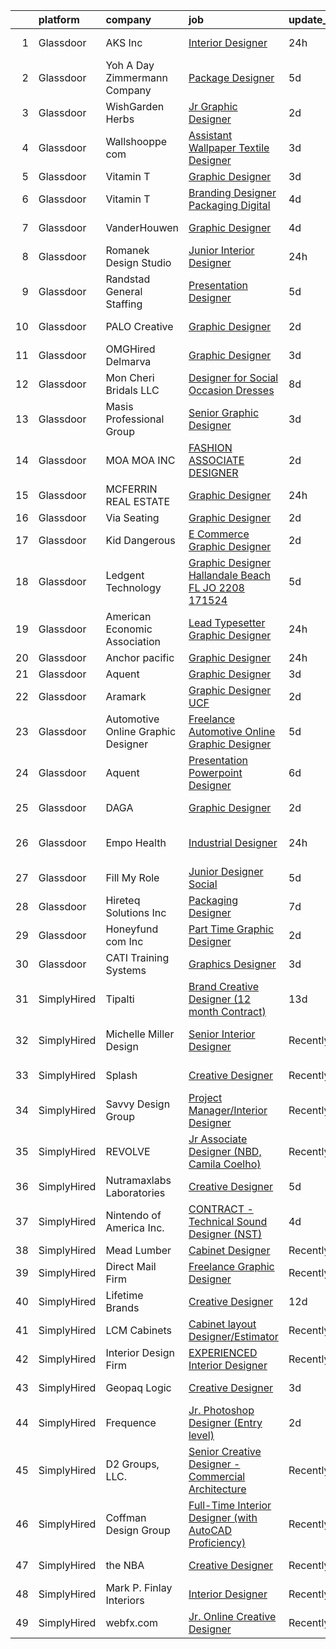

|    | platform    | company                            | job                                                                                                                                                                                                                                                                                                                                                                                                                                                                                                                                                                                                                                                                                                                                                                                                                                                                                                                                                                                                                                                                        | update_time   | location                |
|---:|:------------|:-----------------------------------|:---------------------------------------------------------------------------------------------------------------------------------------------------------------------------------------------------------------------------------------------------------------------------------------------------------------------------------------------------------------------------------------------------------------------------------------------------------------------------------------------------------------------------------------------------------------------------------------------------------------------------------------------------------------------------------------------------------------------------------------------------------------------------------------------------------------------------------------------------------------------------------------------------------------------------------------------------------------------------------------------------------------------------------------------------------------------------|:--------------|:------------------------|
|  1 | Glassdoor   | AKS  Inc                           | [Interior Designer](https://www.glassdoor.com/partner/jobListing.htm?pos=118&ao=1110586&s=58&guid=00000182a04833b795fb504e769860bf&src=GD_JOB_AD&t=SR&vt=w&ea=1&cs=1_2cd25fda&cb=1660546463003&jobListingId=1008070299988&cpc=217C45A42544DB93&jrtk=3-0-1gag4gcurhaor801-1gag4gcvcjcan800-2239fe35f542315e--6NYlbfkN0Att9APlqtuCPYHujurkqscI95ZHfdvmmfWxC4tyWLf-tu14o22I8w84DM2Pisc201l0Vn9yjm4VDbPalbjgLAY0GJK301_5YzVlxsvhabvmtggLs4cQxdDAVnqY8Yka2wTxIkMoVMDXY4SdZRB90LuwVU2Dh28sww6hpRiUl9TgJfPHUwzumcEEUh5MYgjPT6w6vCj7twhqKb-mmpDJF6c4lz6PGvsmbKyyOY_DLwPF0FcOCIO5-qU22KZxzp7fYOmz6Gb6BJs8kVqRffAcLvS_zma0Xg3HC-2RBAhDy-bgvxyp4Se7-1KAN0z59u2Ka5MIWMZZBPEJpzVNAc4w-x9JDVMiZOuD0IUDGB7R7QXorb2_quq6ocTX70ght5Aa2XgEZjbqJnPuUinklf_dnAWlzLYm6HT7a5Izsh8soDqUhRuTOcT2s0K7-gXORrjqCXiTBca4a8Xe-uesHxEuXv83uDXMFreZQs1_GWuz9tjq7AmU3OhJQkyQZabNgzviNk0DVLwNknjfC6l2Simpt6F)                                                                                                                                                                                               | 24h           | Alpharetta, GA          |
|  2 | Glassdoor   | Yoh  A Day   Zimmermann Company    | [Package Designer](https://www.glassdoor.com/partner/jobListing.htm?pos=116&ao=1110586&s=58&guid=00000182a04833b795fb504e769860bf&src=GD_JOB_AD&t=SR&vt=w&ea=1&cs=1_1ce188d3&cb=1660546463002&jobListingId=1008063507161&cpc=48B9F4758953335C&jrtk=3-0-1gag4gcurhaor801-1gag4gcvcjcan800-dc7e1a1397b199e1--6NYlbfkN0Ae6Qmv8rNb3d5rEsMPL_plhvilYeiJERi7JqghURwQ9bq2mHgMGRGP2iYP1nqVQ_CAH4CA0v5ImKACkfOVwmRt4ZP_yKkrYQvG-WgEjznhn_VDpWqLt9aNw_v_TZNj6iwxRLgp22h8quajIuiYsucJZtbTgOZFKvuC8jT-JHljWHHK7U0zAEt_jn7lYEvqBix7F_6jxi02Xi4w1TLr8q6OovLrmJGPKAZiDHeOz-TMKy_T2TObrjIrlsxOIDMq4uGlqQtVP38a2_2cjxUeTOZSrcPISYDhzOXG-V2KzM0v-PICyj1g8lWvxl2uYS-tXcEjiOXkMpP94qRIJXdzOYZrdMJaHidSLZiHHh8fk2lKvteFBCVOcM8Q1LgpkTQ-rdFKHJNSnpmclMXdc_FiMcgYzPhBpdHoT6J_jy5Xqywj-v3kTefkhvDywW2-tPsHs0HzpoQnigmULre5CIkAxXCFE1pk2n3bIfVsyCbHFamdxQ%3D%3D)                                                                                                                                                                                                                                    | 5d            | Burbank, CA             |
|  3 | Glassdoor   | WishGarden Herbs                   | [Jr  Graphic Designer](https://www.glassdoor.com/partner/jobListing.htm?pos=113&ao=1110586&s=58&guid=00000182a04833b795fb504e769860bf&src=GD_JOB_AD&t=SR&vt=w&ea=1&cs=1_e2f698ae&cb=1660546463002&jobListingId=1008069007758&cpc=149B3D5996025BBA&jrtk=3-0-1gag4gcurhaor801-1gag4gcvcjcan800-f43f0b585ec174b3--6NYlbfkN0A4hgeKHdLyHgzaskNEvl2xXMVaueUT71iJOYpLYISQUNEgeXQU2XwMoeLG04719W67MhWJ59mSXPYG6VYr23t0IGV4fJ_RAnFavS3Egr3LueTzzuszQQgmzwInCk4v2XHMKdPcEK-J62x3gAM5S_-pBVnpgK7J3MsKXcw3LdPHe8Yf_4_c9hxCo_sXOSHwn918PHiyzMqCfRRt9Nhtbb7pEi2hhGC0rs_Ws9K_kxUuCNYCYjEO0HKtUjI_CfwqHYQ8fo4kmzUC_AkVfr2965JJF8MeMd9_bdYbSOT86UX1jasFC5jzjfgnxcqQavacXaoZqz5akzXOy0WoTO5yJm05x2ZS1tkTRb76tVvnYM0z8kGxyaiqzBmYSew3WieJJQ0QMdfXPA8fZj1peMhhOC92TXHiUd49gVlZRz4dDyFT30ddVyHZOTqTtVLIIY_sP4HFt2DZSWeCOGAroow2wjP19H1qZl8eOnesZJWBnSjmG-zfxF7_DxOsr0DEamY9EzA%3D)                                                                                                                                                                                                              | 2d            | Louisville, CO          |
|  4 | Glassdoor   | Wallshooppe com                    | [Assistant Wallpaper Textile Designer](https://www.glassdoor.com/partner/jobListing.htm?pos=106&ao=1110586&s=58&guid=00000182a04833b795fb504e769860bf&src=GD_JOB_AD&t=SR&vt=w&ea=1&cs=1_f2e64f30&cb=1660546463001&jobListingId=1008067010991&cpc=AECEB822CA110EBC&jrtk=3-0-1gag4gcurhaor801-1gag4gcvcjcan800-fbf8e3a04dec8374--6NYlbfkN0CKNvdBtBh9SnuMcnkEvhJOJZTsmZHyY3ybnWicrfIHv97nR43vVhO-i8ot4X9sG2294QwZ7V6IZxVNJiPY8iitf1MqyLPOpVCXQHx4nFO-VTFSzISbuaeT5xWRb2C8DYvhzIktWIxp1_qRBokMSx8DU4ebBjW3FnugYUZ7oi0fgBEpb48vSKgRMydeTl8slz8w93rc6SzmOqSot1-4CcZgJwIfon6DIowOK-Lov5K2DRc9XNaN3bRnxv2EcjCrCGDRjAuD7pamFM8NeCq02UQ7AJmb10FaL9zddW9DfxXhDqFnGfr7Hne3xc0kC5UdTISI7qFjBviUNpdzyrbf3Rb4xyouPWYzQpGduaSwW9I5LRG6hk9Y2In3At9MK5hS3MTlwRQPnpy5adjW8GafwFIB52gZCrt68OHCTdh8VeIaBW2wA3TyuD17W8tUevcnhPwRIh0-pL0f2up3NKlNMc4lYD_-s6aJEhZxrlaNcl7_2CeOMZUqWdmTZiSO1ZOIa7ifW2Gq5mi4vg%3D%3D)                                                                                                                                                                                | 3d            | Los Angeles, CA         |
|  5 | Glassdoor   | Vitamin T                          | [Graphic Designer](https://www.glassdoor.com/partner/jobListing.htm?pos=123&ao=1110586&s=58&guid=00000182a04833b795fb504e769860bf&src=GD_JOB_AD&t=SR&vt=w&cs=1_88487359&cb=1660546463003&jobListingId=1008067438895&cpc=654405A9B1E0A9F5&jrtk=3-0-1gag4gcurhaor801-1gag4gcvcjcan800-aa8d4b2969764c0a--6NYlbfkN0DMrcEu7yrtATojKJA7cEzGQ3FdRGWLh0CZQInL4ECGI6k5tN82kdM0OKoro5eXmjqX99AmRX3Yw8ylM-wLnEvZqG-uz_R90RAnifz3vfQyi2zn8L0YdWanDjOweLKNtRuRAJV6LSBD2l1AgUfzcx6YopJLBYgVGW_Eo8j9UQBVvOKL19fFBQ0H8xhajIx_vvrhWvhJt04ShDbT5U2OUtF8zduoEx70kXkc0YdkiU46k3bBOmlxEI-e4BqD1EPhGogWZ8YU5OLP1KAs-Czg1OIF-bXs6p_UwDArCOocOx_0HWPhL8lMI1DNv5aHaafvjkbrpe-EagnqE6MEdq6eQ9tRPzH70aA3P0DexbiaFvkF-PvkvmPLZzXb134rWwoAArHUEmKphi8Trb0AuTTGe36upcI6yhRQZbSRXnFcA51-CN9Tb22ihQezlov-wjFnqnNUbNJApQArXb2222M7iy7fQVEfgS4_a5A%3D)                                                                                                                                                                                                                                                       | 3d            | Remote                  |
|  6 | Glassdoor   | Vitamin T                          | [Branding Designer   Packaging   Digital](https://www.glassdoor.com/partner/jobListing.htm?pos=119&ao=1110586&s=58&guid=00000182a04833b795fb504e769860bf&src=GD_JOB_AD&t=SR&vt=w&cs=1_079cc49e&cb=1660546463002&jobListingId=1008065121993&cpc=FA84DF7EA1EC2398&jrtk=3-0-1gag4gcurhaor801-1gag4gcvcjcan800-f17c3c8ca60c6912--6NYlbfkN0DMrcEu7yrtATojKJA7cEzGQ3FdRGWLh0CZQInL4ECGI6k5tN82kdM0cJmh4vC7GgjwAKZ5eQ6lxAED26OWo6a0PrcijeVaSnWdmq2XrRSkLWbu9_QFjgnWE3m6WpjxkWp79_WFL6tXRkriz5xw41_-LJkUN9hb9yNU_pnhfuoniC26VZsWy0b_osgcdAtYHew7KagLNjLW1bwGvt_q3RMFy8d5xr9faKY9KteHIyeF0mpjEj98MVdplrrhJyCl9m5ORDw9oFKDPELlsXzJhuGxIxms_mnF3mHZjjq3jHWLePnvIMwXhNrUNGim_O9Zq_n52Kx65uv2oA2ik0eGSldRspjy9hiocp46nhcr2T9fWOlKxcu77mA6zitEUZWgyQL-FttlDanxtM1SDKxlB99L38bzuNiMOajL2m8U53xeaoTtUxs42b5NHdSphxPkhIKjBuMyAW-vGXiuYSD6Fh3DlDxgH-5cNAmLBVT8ZunxbQ%3D%3D)                                                                                                                                                                                                                  | 4d            | New York, NY            |
|  7 | Glassdoor   | VanderHouwen                       | [Graphic Designer](https://www.glassdoor.com/partner/jobListing.htm?pos=115&ao=1110586&s=58&guid=00000182a04833b795fb504e769860bf&src=GD_JOB_AD&t=SR&vt=w&ea=1&cs=1_faaa83e0&cb=1660546463002&jobListingId=1008065896891&cpc=AC285F3A3ECA6BB0&jrtk=3-0-1gag4gcurhaor801-1gag4gcvcjcan800-f46d5c52c7c29231--6NYlbfkN0DwTFf1i8tHxx5w6n6Gg6g51G1v2moTctKTWRheSvOoBGoYbE61eXaI4p99TMVe5-ZUrNJQP7Q7TUXWk2hHcx7t141pcDoniRTijR2yJCcX7-9Snz5ZOAwxjkJkrvmW3r21VgP_vER4SoSD7uHYr4livVqoRTod5tKMo0hPDYrhOXGnZZEZ1iSGlIOYNDtpvK9dG56Qkr4pZfx_Q99NJcXzpD99xleUD3p0tjFbh-9hnjibcqKsxeVZD4hX2mu-RpCyLOeGx8_PvBl8H4wWhVmMrw0uPJiVy6quvsBBGTFnC6_GNQOR-rrWX1GIsQKFLE9B4AkJHERo-gviPmtZpG6owIGtS0CFnEuS6UUJZz0oErObxrO08Ko2i3xaLkJGzemqQuL9qaREAl196XVwzt05pAC6kkcO0YXqqf6wFrzOJdjF32xaCVxHHXl3_bfcX_nVU9IgCuh2dSJILcmG4_c16Bb1Uh0fZLYU09w8GUEJNUfXD5KHetA7)                                                                                                                                                                                                                                | 4d            | Beaverton, OR           |
|  8 | Glassdoor   | Romanek Design Studio              | [Junior Interior Designer](https://www.glassdoor.com/partner/jobListing.htm?pos=110&ao=1110586&s=58&guid=00000182a04833b795fb504e769860bf&src=GD_JOB_AD&t=SR&vt=w&ea=1&cs=1_06d1c605&cb=1660546463001&jobListingId=1008071125770&cpc=8A48E7D5890B96AC&jrtk=3-0-1gag4gcurhaor801-1gag4gcvcjcan800-ae86b098eface932--6NYlbfkN0BTy4Vq3kUv-8E8fBOrhZt-7WJQYqv7u2ur6JnxlE7nq4-qXnbw0pV0zIx3gJMYnzlIb8wJfJVN6Ld7rCCQE3bmlrPHd-92xuvaUj7ZPLjy6OM40FN0PBFKDEKhNvDn9d4c_Rd-wq0C4uG6VEQ2fBPDQzI7T-C_OthU6nCYRtdWvhsPPZ4ptMur0-IODcQ7bGkJrWGosv_2jPh0rkCIUzKzfXf65Q5POJzAOotdZzn4V_9HI1KX2fYsWVwlHYO7mb8riwYq2c47RRtVgZWe0RY6D3ID2byMgarBe_vB1k1zEpxSmM5chvh61RbWNjrSeEAM-NyoYCYCDZM-dBsEtElWby-HDniM6-PZ_SetLh4BgQYoJZag3Wp7Zhiix7hTnuVSnwzaFrYuAemGpssi655FpeSBaPpZp43Hl_7qk7sObVLfPj7A0iG51jCzkHx7BksUc4EzWowtnSHZKcW5lm2TLHxiFO3CCvZ3OJ7Z7KZAI_TVHZN6ebtlpdcRUcp-6LJR-qihho2FgQ%3D%3D)                                                                                                                                                                                            | 24h           | Los Angeles, CA         |
|  9 | Glassdoor   | Randstad General Staffing          | [Presentation Designer](https://www.glassdoor.com/partner/jobListing.htm?pos=128&ao=1110586&s=58&guid=00000182a04833b795fb504e769860bf&src=GD_JOB_AD&t=SR&vt=w&ea=1&cs=1_a14f94d4&cb=1660546463004&jobListingId=1008063298542&jrtk=3-0-1gag4gcurhaor801-1gag4gcvcjcan800-0b54f212e55a6be0--6NYlbfkN0BP0SNj5t90jkfF5SbRhYc-YYyKnIlIACqwosTKYtJiUIZThkB0VlnPZlPMDYyUQwmw5_0k4iNpj_WEsspwh-S0oVsA2NlOygYAaNApMGLrS-MWydaLCHwMtbclT7s_22FUwOLWRr1CAY9lnSdIwmN7G3lYFUktr86MZuV3IUgzV2YGq9w-4OHvnv0--Os12Uz4KYkL_ECJPK95_WIEJr83C5EhgyONVdAYejcf9VwVHncaDgPp-T0yZ_-utlj_T4F0cm21BoWZxGHeQaRz2EOldRwaS7813zTkQxesXQd-3bgRp0S7cajUeN-0UpdhOfwFyR6Sa3rfqczdT7i-M0LV6CIxc0YQMLFqbql7VRoJke82g-PlDT0JeSZ4lRD54ZizIBPMP8hp_yer8hs_9FW9Z6llqqE6o6xClLayFtMYSiz_z27GUjZkGTleIGCpMXdJj0-jkh8z5OWW-wXnBAMToDMtf05OqcU4eUuaqeA2SNfeHwH-5EOQHd-nJakWmGodNgm-GEQDPCKLo7YAJcawKOpGLlPmVd-IRfSBuRTg4yojpX8pAGflp26Qgo0SOoXn2jwHhDIjS46ywEEXle8bTrXcOfR2neGTW75pJ9RDbsUzWeLaKH7cePchKsPuizVKvOw6h5gclg6YSxzYUBju)                                                                                | 5d            | Remote                  |
| 10 | Glassdoor   | PALO Creative                      | [Graphic Designer](https://www.glassdoor.com/partner/jobListing.htm?pos=112&ao=1110586&s=58&guid=00000182a04833b795fb504e769860bf&src=GD_JOB_AD&t=SR&vt=w&ea=1&cs=1_f892155c&cb=1660546463001&jobListingId=1008068690843&cpc=6193B0C32834B022&jrtk=3-0-1gag4gcurhaor801-1gag4gcvcjcan800-afd6fa2a1e1efaa9--6NYlbfkN0C2SVAOpOeIWQkPp9EeCSLxTLheLRty2uanDx8E9nXZ3rFVmSnLRG2mwjCX1CB9XqohMW6gPayc8HKZ9y1WDRRkY20biAkX3TFkqqpiYaD76Z5Bm-tfANsK72nN7_rdT85jg5mkQ4LScTgoN7Boxpn_viYvV6Qg9ViMezNOtNB3RwtPExx_jG6Pat8MSGHseBlMREieQF5mOTWpAOvXwDvExEvnyGxmHwZAQpcZ98Gu6WfdpuQaa1k-ygDG91xSmrDVQiwYmLM9Cekhm7fm9msWgjJnVS6nuBoArgeHzqiov-YFgMkvyL68CRAQtuHhPZ3JEaxwflLw1CTDJTm6EYnJtLT3ILoQT2jyLPDYAdtRjTZErO2AGleIH52niZRC0alVn02hp688Xs8LxVmu41xKgTX-e1IdkVc6D39O2XBaL8d16ZRk0dNUlSO5w1QwPNpkmvBa041qTRSJ1eGfyMpiB3B3U4yLG5qRFPmOGdRxelIa58X1KFzN)                                                                                                                                                                                                                                | 2d            | Youngstown, OH          |
| 11 | Glassdoor   | OMGHired Delmarva                  | [Graphic Designer](https://www.glassdoor.com/partner/jobListing.htm?pos=130&ao=1110586&s=58&guid=00000182a04833b795fb504e769860bf&src=GD_JOB_AD&t=SR&vt=w&cs=1_ff1e6c80&cb=1660546463004&jobListingId=1008067526606&cpc=A65DF3A704A48F9B&jrtk=3-0-1gag4gcurhaor801-1gag4gcvcjcan800-e2e483cd9cea258a--6NYlbfkN0CoZx6RZ76Kz2BC5LaLJVXH_1oYGbR7vq7wgU_JS4Ka_yE7NXZX-VTjXqlM7f-iv2tezyfmPwSa8DLlGRYqHDAdINJSjzDyVBxkYcOBPsgzJlhr9gzmz6QmOd-DPC_2DVal-lRUdYeiFdJIUQII6_Fqr_odnuphfzFakqx7ZhBGCUnGi_CVqgwPezj2VRoyiW_U8ecFu38MhuHmVKXJ2PME98Chob2wSSqd5XWVNSXJSW7dcJte1yFl9youVQCVecN3tNbb4frZ4_kY_VdZPkhxjsKh-iICqmj32qxsC1wab2zCoSkUpdkY6e3StUEw1ulbkt1nY8mOuwmuEE7-CoLr03W-TtQgTmT1Pt79TbTnCxhXw3jPexNvaztXIbQfStrt4uJKxOkZfzsHZomEDQ27wj3WHyGjkMszbqpe7znhtSTeRvHcsDc6fWyr6EoJDy1TmI4gGwHyxcfRUm1vPqmwAN2raxJoZ3bewet72Q5MCoNKVtOTc83eN_PFDPde5XLZateAcGkP6X10nXO59zvjb8vbAmyVoq7rWVFdN11G2NoE998Twhw3nOh0ezt0Rsi_ckuGYI2gNFJAzMPB3k0hSEZ8M7gohjqwq3K1u_ZXCTjTbJ6MSDD6h0Hg2bzA227nUIkjtYlpkSNynRbozD4R)                                                                     | 3d            | Seaford, DE             |
| 12 | Glassdoor   | Mon Cheri Bridals LLC              | [Designer for Social Occasion Dresses](https://www.glassdoor.com/partner/jobListing.htm?pos=103&ao=1110586&s=58&guid=00000182a04833b795fb504e769860bf&src=GD_JOB_AD&t=SR&vt=w&ea=1&cs=1_cc8062a0&cb=1660546463000&jobListingId=1008057203121&cpc=B27F49C9D64D6F84&jrtk=3-0-1gag4gcurhaor801-1gag4gcvcjcan800-02c681e6a28d7d5d--6NYlbfkN0C2SVAOpOeIWQkPp9EeCSLxTLheLRty2uanDx8E9nXZ3rFVmSnLRG2mnPkAGh1eSW3J8lYkoOb_KFWOvSVYCFcDXGFAYyF931r0qvnzF8wbzBbi88hfZB9ydUA69pmQIBAof7FIlT2vX-mmIjQV9JLXDTdSUMv-n08TWZ6m7jrIGoi9Ns_SLfdzjbVQt8fhfZGZOOmCWP3Mzi-95PYeuiefRDZodH9x4-Rn0kLif5uAFNbMTXhSwYNKjI4vIv_WUhy3BNl3pUkwHRdogMsR8Y5e9zLmPHqHjqYa8WT4Ihr5YWGHSJrGFj-lr7mgSudkbknqidYKj0mauaLJDQ0YH6CQioXgGv2ZWoYDvo6ob8nCPWNT28RTIxSJ7-lluomG1TfnyVwhIdIPCLL6Ls7y99dxUsPiIaJvNPtpjG3acC-3HpmoRhxnAUotGC8MyPuHvNQ9Rn7rHlv7RtzaNFlNNJVBWb0IgqctSfb9yI3MpbO82Yn3orthrViyCl7PehWU0YzqBCxKgr4fAAgxKLHrnT9u)                                                                                                                                                                            | 8d            | Trenton, NJ             |
| 13 | Glassdoor   | Masis Professional Group           | [Senior Graphic Designer](https://www.glassdoor.com/partner/jobListing.htm?pos=124&ao=1110586&s=58&guid=00000182a04833b795fb504e769860bf&src=GD_JOB_AD&t=SR&vt=w&ea=1&cs=1_f873cf3e&cb=1660546463004&jobListingId=1008067168447&cpc=B101C867B3EF2D75&jrtk=3-0-1gag4gcurhaor801-1gag4gcvcjcan800-fd3216df444a8669--6NYlbfkN0BkLURuPmDIJ2x3-6HFh57mx6fHK61iCFRqVnJXgLZ7hLLoqeluZDoMOiiZe19pHCmSxMKj9QGVZgmqIiPKOVLLbN8K2II7-P93qSeTXjeQKGrk7462m_1RBKi-rb154sVsmZDhBb9Ckhio5R_imUS7uwT0W60YxrwVOBKg_A2cGrW0aMd3KiAt8bayerc1jHM39Qp2zjZ7CmbCLsmR6MY928-WLNflS8y6aAfPX4qu6GZmAvjOF6SMwKztik1C7CipLIsz76yEdc6Ti7Ru9dpbkYHmm4LnFJV80_-YeRCZpUfuc67eN8NDoBEQKgXEBTpi1ZQx2t5gqj5QwAFdthS-EIBBffHZDK4vkFkazmFjKe-s9bdxR5spXFSyROKnSFjQdCVT5XQWeIQHDtIur1sa8q1D48pHxXBP0bFdEdkM10nbZbeX0MM5pmb2vxLinVBJDLhCgc2thgMtMSvaufQSdrT0iDTM-REzYLELOO9v0jeT5I9CMyR5DK-b4XU29kxXTrzZzgCkAO2WKeSeWFiX)                                                                                                                                                                                         | 3d            | Springfield, MA         |
| 14 | Glassdoor   | MOA MOA INC                        | [FASHION ASSOCIATE DESIGNER](https://www.glassdoor.com/partner/jobListing.htm?pos=102&ao=1110586&s=58&guid=00000182a04833b795fb504e769860bf&src=GD_JOB_AD&t=SR&vt=w&ea=1&cs=1_9f9218bf&cb=1660546463000&jobListingId=1008068633272&cpc=E6B95A06C1BC174B&jrtk=3-0-1gag4gcurhaor801-1gag4gcvcjcan800-ef1d7a5601146bec--6NYlbfkN0CnvnrZV6i1JGX1yqycrBVKxG_QbmFGo1hJvaAPDrdCVZ8yoQV_d4S0pFumUpFIK_voDCh0LTEPUzERrzQvsYAGU4GBK405WPrYP-4tTyfdSksGTOiZDHyyxOp2DfxxnIbk3BznROzBndFGRy1pOEjLWEntyWEFW00SLn9muULZzw2SNuKMYpJacNgfQy039of7vqUPj89AkL1XbzYLXfTLZSRYMI0Eetl0P_uw3JAwSmESO30KdIzfZix1Oe6J_LcxHDWvSnfmLIm4Zry2ubF9u7wGePVTY04BkJodvWPkuXC3toqWoeXaj_1l2qP1HD1TLU5vTHMPeXI692msQDk6HfJM66eV9TYU8aRdI614E9t9FAnyCgPBI4tKdyLCyfVGGIB3oLCFDrVmMBNBRCOyc8OujBHzMXw6Ks5vuKD407n5DcZDkRiAWOdeoqzD1_GaLvxfL71mC6h_Pe-f1Bsx7MMh0zefhQhEVyfKLlX8HH4RPJnqh7eFCLBrJts0bneePUm3qPevmA%3D%3D)                                                                                                                                                                                          | 2d            | Compton, CA             |
| 15 | Glassdoor   | MCFERRIN REAL ESTATE               | [Graphic Designer](https://www.glassdoor.com/partner/jobListing.htm?pos=109&ao=1110586&s=58&guid=00000182a04833b795fb504e769860bf&src=GD_JOB_AD&t=SR&vt=w&ea=1&cs=1_c652de64&cb=1660546463001&jobListingId=1008070356802&cpc=ACAF1607C5C1E404&jrtk=3-0-1gag4gcurhaor801-1gag4gcvcjcan800-82d8a9e1e45676f5--6NYlbfkN0D5EoDI19pzLD_ZoAvoqM1-O9qeTV9KvYbDAr1-bMzVcVU3ChPawl85TCo2CvlLffgcjPyP4ttUCAs7TmJ-4boGIUR132t1ktbnyFrnx6BJxw9Fs_pBxXS5XQCM2yDhnhmwn9p9SOcBCC54ZpTYXfQdbivLBkBmPn1pMAHTZenlElczmfWnIH7A8bHI0Q0zP_K2NGpxMqTt5nbe0rkqRXSU6Kwy3UEqi7H70Q-Sqq4fsN2rQtjTMzJtIjHW5nK5UFRQ6uwLYiYa8hopfhOqRCsir9UEYtzF-kzveEqlCkl_xJDYI0mEPrfFYTgxGjWQnX9wHshlCG9XyTbFJAHCwixL7clwsg4jNjMrbwtOvUbUj-eocQXMpz_s5kE0oVDZaJqqpC0fKR1A1mw4iFHAKzjUajm7uJ1gwpP4t0KVvOz5gtFrCcpPSUby0fyiOgnpyrGfUbUQ34Fnb5oxx1439oBI-TIbHcb70qWM_BxWCOtRfpB19G2hm9k8UVc17Je1as4%3D)                                                                                                                                                                                                                  | 24h           | Boise, ID               |
| 16 | Glassdoor   | Via Seating                        | [Graphic Designer](https://www.glassdoor.com/partner/jobListing.htm?pos=101&ao=1110586&s=58&guid=00000182a04833b795fb504e769860bf&src=GD_JOB_AD&t=SR&vt=w&cs=1_8b891e7e&cb=1660546463000&jobListingId=1008068135636&cpc=2DE7B0AC004BDF9C&jrtk=3-0-1gag4gcurhaor801-1gag4gcvcjcan800-d92e9d04b23b653d--6NYlbfkN0Da-Cx1TbUPouR8Cak7DPplTT5oUnR1wCs8tgPzGdYbz2j1yUFC4FvklXxDIGLSRmdrr2Z5ozzhthS7cKYcHnAp3ROtc8Ms539D1hs-stpJSf1gFt4ikMtw2nhyXEU9-NenVezEI2AWBMjH8Pmods5MTBnIendEESibVpgYYGO0gd6d-AB5keTA9Wc4Oyg1m7eWiLEpjl6M4AllHIgKyX9BzYmz_TYyOmfC2rDdrMjzFUgVNZmkq2Rv_TFfpMBmZJaHjxCRP-pFf_oqnjgglE2xrAMIF4AEackFBSZ6tkenfBGM_IN4TR0KLGo1Ha8jMxxHCLbOTcOyO1NPhge7LqzaXv1FhPmT7N-Kk6Ko4KRmnVM28HfgTuYKTw1M86aFIxIn39prpcNb9kiqoDZr_JaUlqofUrhbWrj6Y6jr0wEIBTy3vNhKYOzomtZO5DshCyXtVXqmeGlqLuJ6VFeYfBDT6xHLqOYqmJ-cP6JimccoS3QDkbXp1yJYXFa0LlGhsxU%3D)                                                                                                                                                                                                                       | 2d            | Sparks, NV              |
| 17 | Glassdoor   | Kid Dangerous                      | [E Commerce Graphic Designer](https://www.glassdoor.com/partner/jobListing.htm?pos=114&ao=1110586&s=58&guid=00000182a04833b795fb504e769860bf&src=GD_JOB_AD&t=SR&vt=w&ea=1&cs=1_dd82d43c&cb=1660546463002&jobListingId=1008068785678&cpc=8795CF9063CD573D&jrtk=3-0-1gag4gcurhaor801-1gag4gcvcjcan800-2e7aea7415df4318--6NYlbfkN0ARM3UW0ZASvn8oLgrhOpq_UyQr1sa2i9I-i0m4jmgT3p7lKxZ4179CApazgvfd9eu8Ovd3ZqqmSk_EnNbvIsszc1sWO6Mw0gtR5OVwmtdfcaZZ46HHwLcEL_eUCzq83lKl1dA2mfHvbqDJY_wduREtnXul1sZ6jk6xpH29jqfchopQPxV3dz9WgLe-RCR56_CERJ9cgO6It4MviOqDb7aaAkROGYZSwU-HRZiN8im8-QsCJ5jaFzYhiwGiOrFLygmks9EXl0Wuy57RKCxyWK4CdvUqVDvEtOvEesRq3cJQGIasDzInoRUJMmlC7WuB9bfbO2o_H5xV-CvNaoKz7K48KbFQ0CXNsI-qWA82zdxVbphwvatm1uop7E8Q_lvd6mB3TW8yDxyBABAz9gMZEyb2rc-h8LYhXx4o_AxBaSxP30tp7Hu5VUuq5ztPgshcksoII1RB8fmz9aaTjLIo27Z44x9BW7hhAmgeihl6xfQ3x6dAIpSBDdSdHsKi7sWm0-g%3D)                                                                                                                                                                                                       | 2d            | Remote                  |
| 18 | Glassdoor   | Ledgent Technology                 | [Graphic Designer  Hallandale Beach  FL   JO 2208 171524 ](https://www.glassdoor.com/partner/jobListing.htm?pos=127&ao=1110586&s=58&guid=00000182a04833b795fb504e769860bf&src=GD_JOB_AD&t=SR&vt=w&cs=1_d55b345e&cb=1660546463003&jobListingId=1008063399276&cpc=8795CF9063CD573D&jrtk=3-0-1gag4gcurhaor801-1gag4gcvcjcan800-0a8bcd322c0ce6c2--6NYlbfkN0BhfrGGbcblirJ0_oD-V1jJ9SBvie1turFDKTAe6KCgNxcglQf_GDNs19Mxti6n_Sq5Yx9M5x0EvASBghRnw-z1C5oAEwsrWiCKtJEwWPkHksRpHK1ef_vxuWvzy8PVS1Q_32B0MBQWG3PFP7_i7I-dJE1wDCeEh4V2R_xU5dMuXAK-7gCVh7etn9o7mcBfQ3_5DumiIBbVaZdWX5liN0MvDfO5F1FvBcVwPD3mpPr9JTHkB2wpLH5DgEFWtybPhFvNCXgOH2hhCnP4J-zG9IDqCmf5mA23OJI_rREJoy_aUUdF_QKJ9p5wOLDcP8QRT1FRtmXeWQ2uCl_BaTUZSF6pTer3SkFBNxYUYqKhUPf3OKJYyKm0XUkb2ML8i7L8xohaSaOEcxXm8oznSFyjEC6ttYcL8jgW0u6SSKRHFSoQc6Mzxym53WGDgIRwXqIecyCunZy2CRcUtSEuVJ67nGwNAsrhB7FlAe2NBpcUf6-vmKOXQszJ5HDbqik5u3WjjS9FE9IiiYNL90BkUhdWUlWo3-64tE6VHvJJs8FmO7ptfF5Qyhk9RNDHclJhJalGelAJm870an7X2LE0LRPNYhI6clhcs2W3uF33rkCuJ7EC53NYLqdiEGi4OuVgOozHdZ2A7dFOJ9GZWBCNrkNfynSYpX6Ywtn38jhwikvDpiRc0w%3D%3D) | 5d            | Hallandale Beach, FL    |
| 19 | Glassdoor   | American Economic Association      | [Lead Typesetter Graphic Designer](https://www.glassdoor.com/partner/jobListing.htm?pos=105&ao=1110586&s=58&guid=00000182a04833b795fb504e769860bf&src=GD_JOB_AD&t=SR&vt=w&ea=1&cs=1_53f2408c&cb=1660546463000&jobListingId=1008070661637&cpc=ACBF47B84C432121&jrtk=3-0-1gag4gcurhaor801-1gag4gcvcjcan800-f41c3d2f7153c69a--6NYlbfkN0Bzkuy17zoNwKMVjyusHhR7JNYo3SmelKzW8jp1Pa4Tk4WW547EexT8TGJfgbdmvoAc2L-xo4oG-zuY5tFj_911QnFBBQbuD0ZNlKH_MBx5tlN7fqKT9Gg1ndmiKw9X0hV61gReIJxbyN4gqEJN794eX1critcbc6bAHLl2uDthnP2jiueNRGjg5SY9FDKWM2kW-0PuXTEvhQCHpy4TWtqQGpxAeODI0Bo7uq8C3YVFSuM9pPWBq84XNLG-5MI4iIKhfiIRqz3VlaqSJS5BbJVobsNeoXEajLvaHWli-8ZII28nU206CVT9drfiyIewkRYFrel9TQnmfwyUgEjrRqq_IwLi4FEodokfnaAOW3wQjFivQFR-0M7x9N2uBPxNX4AbLFj2YOU-FCex7mUhS3dE8PAf4VGdsAs-iOwzkSqBDsjI6dOsmMvJ24VkPHl1SqGhUWU1B5cVTD_xHyu6f7UIqYPBratJh2GErHILIFH379t594bo9U7HobjxVwGX4OGFuNDeulFdkw%3D%3D)                                                                                                                                                                                    | 24h           | Pittsburgh, PA          |
| 20 | Glassdoor   | Anchor pacific                     | [Graphic Designer](https://www.glassdoor.com/partner/jobListing.htm?pos=104&ao=1110586&s=58&guid=00000182a04833b795fb504e769860bf&src=GD_JOB_AD&t=SR&vt=w&ea=1&cs=1_0cd0dbe5&cb=1660546463000&jobListingId=1008070156957&cpc=451933188B21919D&jrtk=3-0-1gag4gcurhaor801-1gag4gcvcjcan800-1929efd182986724--6NYlbfkN0DeyJ4CP5CzwT7broxeUwKBt3co1QwKwWitRQqJu2WRZ_kKpMlMYLC_RKmm7AbRJRd3YOEvMG3vNU2tc1zUk-fGFZxxlbGv86mwarwAbXEfl18TGLts7aSmT2LaKyaUmmlVMO0Es2bY-EsRyldHgQitetA9cvkPZ4CS6O8E83hLk8B6aOA2bj4KneYtCDlflYihkjnOsGcNri9tyyphFWXt88SFfecmACplUrLMTSadDzHExuPaT2HPv9hpOnh_heK1dGs4SBw5XncAOBt0hlfKWiwz6UZ97LP7MKxOty3LOES2BtOgkQm8VGS8iDaP83MwWOgJeaMbDIB24Xhoh0slMkXyRgFQcA0-usgwW08Rn2uuLKioPWQIr_BRjHMQ2p4pqrrh-lVvbdeH9n_wjzBQQbFiC1kekX91Yt21C5PiK-u2M8T9ur1lPu6B7HZuSMfjkhsFi4bfUcx_7YO7MfiySAIle6xt1N-oVSYvpnaxxGgUO3yV4Ci0LDMjIf9AoNg%3D)                                                                                                                                                                                                                  | 24h           | Remote                  |
| 21 | Glassdoor   | Aquent                             | [Graphic Designer](https://www.glassdoor.com/partner/jobListing.htm?pos=122&ao=1110586&s=58&guid=00000182a04833b795fb504e769860bf&src=GD_JOB_AD&t=SR&vt=w&cs=1_a563445f&cb=1660546463003&jobListingId=1008067493942&cpc=334ABAF5D42DC775&jrtk=3-0-1gag4gcurhaor801-1gag4gcvcjcan800-cbc9eb6799140950--6NYlbfkN0DMrcEu7yrtATojKJA7cEzGQ3FdRGWLh0CZQInL4ECGI9gD0Wolx9R2EDT7B77c2cRf8Z9snA3WE03eaNDbcI2er-OwTZ9rk5e33sTMdI_stK3WrrnZL7FBf5m1itXpkYkDp1pM_8bTG8zsEH6vSNUkLMgahVhY8H-Fd2Aqvq57JW1NJgudSuXCm9pi72qcpbtJvwvstKPhsbKel4QqP5FBZWyGiEaM9rVcgSh1JoraUD0ghcvQgBM9H4vFTF-IRXgWaiv2k7ZJZGQjbbmLxgs0SRISW8c1E1qS3U-wDJlzs2oHuVxvWrwiM4OG-lfeHEuh4RIakhS_FXhqDbRNgB3zL4k-AbRGvAPpgs8UplG1kzs_8oY8iqqQIi2iVYkYPas9Ia9oALevW7Acvrc5Bmc_c6PRQVEebfkkemQ2jdQ8A4mKuVFBLbXQy6btigX8fSQ66lTbwjaWMzdFimJq0MCG)                                                                                                                                                                                                                                                                     | 3d            | Remote                  |
| 22 | Glassdoor   | Aramark                            | [Graphic Designer   UCF](https://www.glassdoor.com/partner/jobListing.htm?pos=108&ao=1110586&s=58&guid=00000182a04833b795fb504e769860bf&src=GD_JOB_AD&t=SR&vt=w&cs=1_caf683b9&cb=1660546463001&jobListingId=1008068666787&cpc=281FE6ECBEE2538F&jrtk=3-0-1gag4gcurhaor801-1gag4gcvcjcan800-bbc1838dbc880cef--6NYlbfkN0DKLOR6x5PHxkSLyJKz2GCUP3rwr4CZGs7y5o-Z-AWTyrcp6-omSCaM35vobDOiAlL5mdH0Ly62dccy7HdVTt53LALU4Bv9W7Mas20DTzvompeNpClog5HLD1t8JT4ltuMKBWqH2TyA83gzoY-Fsszf3cVwHwU4UqON-wgBJ2-Ut7jWC4lCncpxZCYo-xYd_x-97Ba6ITwVHBNBWZD0iCU7VwZDxpyayl1YB7nstdPNQFf-yhYiP2_aCohZUXvHTSMrhPBwEL2zmrf2qUFyBa2vtvsf1V7ZIKqj470gQ4jgY1vWDdvOzBjvPF8XIAonerxlcAzGSF9RJs5JOMcJlU_kovKiZQqxhWmd_4UkenTtT6SX4lDxvzKfmeYCfieBDMDaOYZ8j8mayXwklXMyHWRDYUFGGgxCHm4fFZnd5BN-F3yubT8fchwKdV00RSkL_dsHkDHjsUZGq4__gWi3fODU7RpMZTlY0GpFEeUnjwCRdgqgQ6dmujnI0hMxCQreqmBVRtaZ8qJNTBrp_K8ehKmFn0IYz8vzBdA%3D)                                                                                                                                                                                 | 2d            | Orlando, FL             |
| 23 | Glassdoor   | Automotive Online Graphic Designer | [Freelance Automotive Online Graphic Designer](https://www.glassdoor.com/partner/jobListing.htm?pos=125&ao=1110586&s=58&guid=00000182a04833b795fb504e769860bf&src=GD_JOB_AD&t=SR&vt=w&ea=1&cs=1_ab93df56&cb=1660546463004&jobListingId=1008062665826&cpc=32EE424DE2B657EB&jrtk=3-0-1gag4gcurhaor801-1gag4gcvcjcan800-e6cba8c07fc3ce8d--6NYlbfkN0DErd5I9McD7cRkBvdvpgLNNu9G_nar-sNj4cKQCjkRCIjXfPSy6d0xbkvT_D_ecSKPU5kzDGHqsOjaScAUUXJUGrP7g0KKBrC0EO4e1OLVkrrVXnn7f-vdUbM7rPXDvMD-B57H2IXrZzXhxrBqvEGn4_HY80ZEM-UwUUpuvLDQnlVgBdCbn-mi4t41Tci38kzTSPQtCTrWOS5t7E76dxt2Zf7S2wleGD1psZNOQ3_ybbIQ4Wnv5Y15tgGOY21Qbc2g_R-kcBXnPfEzfxfgGtlZZk7EBQwHcWXgFUxwK4_U-GuB4F1lyzbdejrX2ePMRbOLUnE5joHqo8rX2kUBLGdsiDajxD9WHbloyGFg1YeBvs1v6ngibHIX_obd9a11Pf6EXEiVHS-ZNjUvtq_g7bKJOcGUjvpj__TaPWxI0r8Pu09rWd3SQE6VyYs-2GA9SJmjh8_SwZLshzkOfAyjn9u49UQf9pQjOpASifvWlu7pSStaoJfyjz_IaywNyv03xwy2Y1YIfKD4-GY2leFdl8bpRPoTjEKJ-ps%3D)                                                                                                                                                      | 5d            | Remote                  |
| 24 | Glassdoor   | Aquent                             | [Presentation   Powerpoint Designer](https://www.glassdoor.com/partner/jobListing.htm?pos=121&ao=1110586&s=58&guid=00000182a04833b795fb504e769860bf&src=GD_JOB_AD&t=SR&vt=w&cs=1_f5512692&cb=1660546463003&jobListingId=1008060511774&cpc=A65DF3A704A48F9B&jrtk=3-0-1gag4gcurhaor801-1gag4gcvcjcan800-0825ee02fb3b4752--6NYlbfkN0DMrcEu7yrtATojKJA7cEzGQ3FdRGWLh0CZQInL4ECGI9gD0Wolx9R2v-Aex0-GK06auykW-pqZnuDoAxGFJzIWpitkMI7AcCDFD4b6z2cDtyBa5ZlN8SnfQiXUBmFrFlbx2asWHAn4qTH_4DuPjejzzF93kV9AHRmFbAFys8G1VX8AiuTfGumC3k2ZH6aoNvWF1BL4O2nfcigdzGG6jU4rr8q9w8uX74lVHFrYFbgvgNtkNwDwW5AxulXynVucipUGuMXslbKjjEw6nUmn_C3yuRxt2rYe69UBo414hQlW9NZ3fIUsg2XR3_AbeEoxlwW6ZuyO11Es2Rkwm8t9xhpTOITXIqJEtBwbUEXQcTjLmxy36JeTQLHyPY6XwvW7_AjVKp86rt_rJ8x7U2T7bcPiPFPb7oOKZSlZN1LnynsJuT5VVSXmYQ-FOn7Gl5KfylDcj_cLJlH2UQ%3D%3D)                                                                                                                                                                                                                                                       | 6d            | Dallas, TX              |
| 25 | Glassdoor   | DAGA                               | [Graphic Designer](https://www.glassdoor.com/partner/jobListing.htm?pos=111&ao=1110586&s=58&guid=00000182a04833b795fb504e769860bf&src=GD_JOB_AD&t=SR&vt=w&cs=1_604cd0d1&cb=1660546463001&jobListingId=1008068340263&cpc=FA84DF7EA1EC2398&jrtk=3-0-1gag4gcurhaor801-1gag4gcvcjcan800-20f96be253804242--6NYlbfkN0AZhccrYCUSJlZEde1UnGXnwlG1V9FU8luw-eezWnVYrwyqiUgM7Crsim8tJjPHGjgoVuJAGSaH4EFjHkDjKIWuJI08jghral1q8NNRIj6CqSK5xi_L5oR9aw4vcICt2h1poMl7E9jhiglfIjvsZM4_GGHXjUDDQ6Z8QhfR8GmI5uacV2IiO8bPM1uh6NpyWu84XubnOyHNjrYJPMfnWgL9EsFwIN8zQU9pg-zF7Mfcx73tA_nsyRca1vXQ5O-YYlnvsnFo33pKujyT7SEE3z7DF3aeClco8rx-3hzlCXrUy3XKxmQa-FyHf9Y_wPEQzb-Xogud6bfFrV4rtL0mKDc0KPLmbABIq9eG7Qi5ryi_6ZJZDCo3nrk_YXHJLabZ_ix_OoQkzgWN4SNEcKFLY7zlykVa_N8XWpu5KsF8nnlQ0i3Ov6W2hP26)                                                                                                                                                                                                                                                                                                     | 2d            | Washington, DC          |
| 26 | Glassdoor   | Empo Health                        | [Industrial Designer](https://www.glassdoor.com/partner/jobListing.htm?pos=129&ao=1110586&s=58&guid=00000182a04833b795fb504e769860bf&src=GD_JOB_AD&t=SR&vt=w&cs=1_823a06e5&cb=1660546463004&jobListingId=1008070222957&cpc=48B9F4758953335C&jrtk=3-0-1gag4gcurhaor801-1gag4gcvcjcan800-9858f70fc961f6de--6NYlbfkN0D0ff9e8Lfwlpl5zGbQmpn59AL71QmFd7VKOAnfyjZzp5sdngV8WPgYe0dov1m7Y2lxN-MgHW7KU5lZCizGrTXYiz0QeKuC0i1iFbXPIWUWSyTdEh1zbGfhd6pqsU_MWjbsD2-2s5Uw0t_6mdx_c40PchKWIkL1m1LUlw8t2s7lXZ61kPnIczhpj7oHpmQMhFyA0bFOg7w7GfjutMEKjFp5v5TMj4lpHR3D1lSfs_g1AoRzf_8cv9cEFRBjKj5ZBfGtYK24ExOZnhHwFfDKh2IbqzaK83vxU18yQrUxgTbruLsiNPG5j47YGzjTvhVReK7u-pSJSuMeexwb8u9hmP5mUviKakpET7IcNeB-7LP3ckwjYsQKXaaggYx0-Q4LOs3b4WCQBTdQyleptFI194YYOVxvpkmNXFEl0d-ZIQrGBl-iGGhCvodF3_CWQbFogB3VRof5g8AlFEnOI1_j9wKjYBfRYyxL8n6V0CMlBMT5pA%3D%3D)                                                                                                                                                                                                                                      | 24h           | South San Francisco, CA |
| 27 | Glassdoor   | Fill My Role                       | [Junior Designer  Social](https://www.glassdoor.com/partner/jobListing.htm?pos=120&ao=1110586&s=58&guid=00000182a04833b795fb504e769860bf&src=GD_JOB_AD&t=SR&vt=w&ea=1&cs=1_0ebe2601&cb=1660546463003&jobListingId=1008063112975&cpc=654405A9B1E0A9F5&jrtk=3-0-1gag4gcurhaor801-1gag4gcvcjcan800-4d6b6d4e0c0755b2--6NYlbfkN0DQQgUeTBZrT3KlCUof17hm4RAPFrBlmwOjRbT7gQ71LTqDnHdX3WjgK5yLwEMcBCF_ooEQYAsxlsvkdbaR2h3Hd5dZDxS5QfOJMKM9AVwKnENwFDy2eRCl3bmDZPpPKa5xn5iYP7_77V53OdZap6mhxlVVY6Ho9Ks_tnkQxyNk-RuOLwXBwvpl8zHkieJUdjWHP132ym4JkwRvKV8EzNRCIYyKHDGnEqOezkgm4gFzqSOsqQrHg26WZ5wThJzlVn6cJZe2eE5hZRHWjGWOj_WdN3oLSaO0KVjgZ7PhRAAIgirUGONoiFXVJ5Tmb6_9sZfComAzxWe_eZDhhdztkjtdylTZwLdrQMJ2hE4diTeNVs1lczIK0wBWEoL-738-zey8hbspOhlkKaYzrqPVcCOmjpFXwqg4iE8TGoS8fBMSJt2abHucuwH4x2DnFbMnrpC5xacR9uaxnGOM_BNPGnWMXB1pFZKPPqLOBJtYF3ElcbsGy1XX-Wv7bRd6Dw8uioI%3D)                                                                                                                                                                                                           | 5d            | Los Angeles, CA         |
| 28 | Glassdoor   | Hireteq Solutions Inc              | [Packaging Designer](https://www.glassdoor.com/partner/jobListing.htm?pos=126&ao=1110586&s=58&guid=00000182a04833b795fb504e769860bf&src=GD_JOB_AD&t=SR&vt=w&ea=1&cs=1_b75f518c&cb=1660546463004&jobListingId=1008058857143&cpc=47CFDC01B3F81FAC&jrtk=3-0-1gag4gcurhaor801-1gag4gcvcjcan800-7e477ce02c2fff48--6NYlbfkN0AU7GDtqz8iWgdBXcLWHEbqjX6U-2Fp-d62bXwSSh9pzfUHPVhKI9sxFIyG3A3K6bFZHe2LD9Gt-6vVG15E33jquA68CdFeUY9OWFHl9wVRyK2qfNN5p37F-KqBZQ8CwJomzh-VH5WqmX9fJuuAitP8Gn1IIME623Kust-1xftCCw4EbeahYR0gB1W_RDhj6X0kElRMUpkXE-kTsifMFbIO3fQZnIdX-pOr2_v-LKKPPkQ1mgS5eW1P-qwvMpUliMV-duekomapXXJrtubtBEtUCniWX4qWg3wzehwbp3wFny60hu3Xl2hGG9mTef0IovKkNPJcJLHr6Zc7QrlR6oCE7RnX6IvzihTSX-NXibdFRRDSuxL5PvguPZ2ZbL8IpfHxXxDQwmmEgRp6VQ-qz4oNNNo3YLYzpd7hRU1SrscyJRNq3mY93TwpdgXWRBW67LfZaU8UgXRvznhlyLVUDildLoBy2rchCuKvMRnriBe85ClFfzGsB2WrTcqAKqzJjsnxSQWG8OwHNA%3D%3D)                                                                                                                                                                                                  | 7d            | Milwaukee, WI           |
| 29 | Glassdoor   | Honeyfund com  Inc                 | [Part Time Graphic Designer](https://www.glassdoor.com/partner/jobListing.htm?pos=117&ao=1110586&s=58&guid=00000182a04833b795fb504e769860bf&src=GD_JOB_AD&t=SR&vt=w&ea=1&cs=1_15a576ca&cb=1660546463003&jobListingId=1008068923492&cpc=8795CF9063CD573D&jrtk=3-0-1gag4gcurhaor801-1gag4gcvcjcan800-9a42c314b1239c0e--6NYlbfkN0D4cdOzPazORtjoLPJ7nJj3xkgL00Vb0aGCX2WMI4I_JkMiP4SeKoY0Unw1fWj0qd8s4MpJkVXQbuFhsL7QTz2n_ul8oKHnUutWK-P-1DA_HbcNIOLwWz7u1lUKpbpu9yEAGylB8bRSNFguwANX09pLzB3acvVSsdfB8zC_1kPzImM5YmcIler1FxXYyu1wamyczFoLnyqswLkKMoK4bVLSE_f-1cjJ5TeXuTxBJ0ZmbJF7UnSyi_HKvTRV2DNmMRcbOymlsah3inOepuqpBBB-b5Zt7pebvZm9PL7nJ17aRbE7-ufnhTM-l44_o4f6EcKjUClLKm4KSjasu830tmii9y_YGKD17JeKo_sYRoU0tHmpDN969RNHULyd5XF8oE27rYJb_1oe0MbBrLXEETnSw94AsSyVXIXfL1gVqUWz2xeb6S8TDDi4Or6qXaul76XmPy7pLKQH85rA3tGXivbaMd2XvYL465mBlp8ggoeanscHv7E9e4OhSxfYVjFma5hOzp9SBgXkwg%3D%3D)                                                                                                                                                                                          | 2d            | Remote                  |
| 30 | Glassdoor   | CATI Training Systems              | [Graphics Designer](https://www.glassdoor.com/partner/jobListing.htm?pos=107&ao=1110586&s=58&guid=00000182a04833b795fb504e769860bf&src=GD_JOB_AD&t=SR&vt=w&ea=1&cs=1_85acbd75&cb=1660546463001&jobListingId=1008067211216&cpc=70E6D4E49C80165A&jrtk=3-0-1gag4gcurhaor801-1gag4gcvcjcan800-9fdd817b2c3f6e3c--6NYlbfkN0DdNONLqhA8z6QrX6vw37qu8cGScUjPKwqVQr3YAsb4-0eBp-RYgg9w4TuxvFZJvHcp2cCWkFnaSF8XghJsp2Q5g_KAHY50SsjppM-TvOo-k5M_CEy0_JGicaqpxPR2vSenJrmxRtA8B_GK0v7MZVce6uevXSJ0erqW5M4mA6mXsaZF8KI5K0BEfaClMscs_ifObWTDss6dZeKrm3H0KL2F8AmNUuKcI_Kl-s_ns20ChxlM52UlwyavusZ92ORPjkO5SUXwwanWmiN4pSO2L6tDqKM2rXM38b-hdGDQRfnb3-KYCMN27ma6ZXNI4V6TubaXx_79P5toVXE409gO7S4QtCaqGVHgjCSshFb55aMV3fdAXUTH-D3ZaTLle_OWpNS1fqlKcJseI242Vw6hYvukzA6GoNQsaLrffy_ynkQPaq35OwSMYKR3o7u7gOS5f-EX30D-ybXHzOK5WxExDwDR0IE8T3ufVHsdn_t3h1WmeFNN1_Y0FTPFT_5ZNtORpWwZc_QwAlm1uA%3D%3D)                                                                                                                                                                                                   | 3d            | Ozark, AL               |
| 31 | SimplyHired | Tipalti                            | [Brand Creative Designer (12 month Contract)](https://www.simplyhired.com/job/O-G7hsYFy-Z55iqe9DsnzefOUVwICHFazONrBhWhE75b9NKXTy1mqQ?q=creative+designer)                                                                                                                                                                                                                                                                                                                                                                                                                                                                                                                                                                                                                                                                                                                                                                                                                                                                                                                  | 13d           | Remote +2 locations     |
| 32 | SimplyHired | Michelle Miller Design             | [Senior Interior Designer](https://www.simplyhired.com/job/Sys27llYxhHd2Iu__rvU_izDDcx-fz8jwbDpbCIOLy5Dr_B0O3v-Mg?q=creative+designer)                                                                                                                                                                                                                                                                                                                                                                                                                                                                                                                                                                                                                                                                                                                                                                                                                                                                                                                                     | Recently      | Saint Petersburg, FL    |
| 33 | SimplyHired | Splash                             | [Creative Designer](https://www.simplyhired.com/job/DgpUVxD5cpLp2pNEoVc64edG57v0u9zL7I4HUw72bmq0GlptaPEUSQ?q=creative+designer)                                                                                                                                                                                                                                                                                                                                                                                                                                                                                                                                                                                                                                                                                                                                                                                                                                                                                                                                            | Recently      | New York, NY            |
| 34 | SimplyHired | Savvy Design Group                 | [Project Manager/Interior Designer](https://www.simplyhired.com/job/YsTVNp6nM336MjEWyi9A2oN5zVIl9wlJWq0tDVxZK_pWOgvFYeDoqg?q=creative+designer)                                                                                                                                                                                                                                                                                                                                                                                                                                                                                                                                                                                                                                                                                                                                                                                                                                                                                                                            | Recently      | St. Louis, MO           |
| 35 | SimplyHired | REVOLVE                            | [Jr Associate Designer (NBD, Camila Coelho)](https://www.simplyhired.com/job/JLritYba1Pln4cXAYSzoruRoO9bItMJSFSCFZdinp-nrnPcUF2FTvg?q=creative+designer)                                                                                                                                                                                                                                                                                                                                                                                                                                                                                                                                                                                                                                                                                                                                                                                                                                                                                                                   | Recently      | Los Angeles, CA         |
| 36 | SimplyHired | Nutramaxlabs Laboratories          | [Creative Designer](https://www.simplyhired.com/job/KTAkEDjWo4BDtZT_yBNAqq-27iOfTmRK95P1NXYPpHlJ8W3OHVxXUw?q=creative+designer)                                                                                                                                                                                                                                                                                                                                                                                                                                                                                                                                                                                                                                                                                                                                                                                                                                                                                                                                            | 5d            | Lancaster, SC           |
| 37 | SimplyHired | Nintendo of America Inc.           | [CONTRACT - Technical Sound Designer (NST)](https://www.simplyhired.com/job/TPW0XrKmxf-vwIJbi5AmHPtMATFGZtcAoqs0JfFzV3o8SCHuwWm1gw?q=creative+designer)                                                                                                                                                                                                                                                                                                                                                                                                                                                                                                                                                                                                                                                                                                                                                                                                                                                                                                                    | 4d            | Redmond, WA             |
| 38 | SimplyHired | Mead Lumber                        | [Cabinet Designer](https://www.simplyhired.com/job/RTmvH5muGADe0-gnzbxrNdGeiCnk1jVXCtS1wr-snSwBqGSmbbArmw?q=creative+designer)                                                                                                                                                                                                                                                                                                                                                                                                                                                                                                                                                                                                                                                                                                                                                                                                                                                                                                                                             | Recently      | Beatrice, NE            |
| 39 | SimplyHired | Direct Mail Firm                   | [Freelance Graphic Designer](https://www.simplyhired.com/job/UAWAJO5Zuoq_05Sn5bB89OQBH5fsmBfgLGyALbbesiMObR8UsXk4rw?q=creative+designer)                                                                                                                                                                                                                                                                                                                                                                                                                                                                                                                                                                                                                                                                                                                                                                                                                                                                                                                                   | Recently      | Remote                  |
| 40 | SimplyHired | Lifetime Brands                    | [Creative Designer](https://www.simplyhired.com/job/9ExxPJIE4umR8ERzQZnYf57jOlniulI4B9G70TPoFDfnxq99RI5Jtg?q=creative+designer)                                                                                                                                                                                                                                                                                                                                                                                                                                                                                                                                                                                                                                                                                                                                                                                                                                                                                                                                            | 12d           | Seattle, WA             |
| 41 | SimplyHired | LCM Cabinets                       | [Cabinet layout Designer/Estimator](https://www.simplyhired.com/job/DGSlfiUPWVOU_IlQXYWu3NE8c65_nAMngwGpdSuOIPTgYpGha4wvXw?q=creative+designer)                                                                                                                                                                                                                                                                                                                                                                                                                                                                                                                                                                                                                                                                                                                                                                                                                                                                                                                            | Recently      | Monroe, WA              |
| 42 | SimplyHired | Interior Design Firm               | [EXPERIENCED Interior Designer](https://www.simplyhired.com/job/ZSEZahUlypSTxF76f6177d0_Iv_IOHD-b3SR4meFGoJTFg3-RAe-Sw?q=creative+designer)                                                                                                                                                                                                                                                                                                                                                                                                                                                                                                                                                                                                                                                                                                                                                                                                                                                                                                                                | Recently      | San Antonio, TX         |
| 43 | SimplyHired | Geopaq Logic                       | [Creative Designer](https://www.simplyhired.com/job/OWAjllg1cO-gbobrQzNdeQ3OQiErhAj_4aNspULCBlQcvTm99Pz67w?q=creative+designer)                                                                                                                                                                                                                                                                                                                                                                                                                                                                                                                                                                                                                                                                                                                                                                                                                                                                                                                                            | 3d            | Ridgefield Park, NJ     |
| 44 | SimplyHired | Frequence                          | [Jr. Photoshop Designer (Entry level)](https://www.simplyhired.com/job/xTWYgcxs-MGipgF-C8xs3s4d3yLHkI8xoAtvKZaBwhzBiO3S7igRyA?q=creative+designer)                                                                                                                                                                                                                                                                                                                                                                                                                                                                                                                                                                                                                                                                                                                                                                                                                                                                                                                         | 2d            | Remote                  |
| 45 | SimplyHired | D2 Groups, LLC.                    | [Senior Creative Designer - Commercial Architecture](https://www.simplyhired.com/job/Yzphuvu4v4KIeGAg97r-GC4K2aaGuq7WuIAfSSpOBYl9P_dmzDtnLw?q=creative+designer)                                                                                                                                                                                                                                                                                                                                                                                                                                                                                                                                                                                                                                                                                                                                                                                                                                                                                                           | Recently      | King of Prussia, PA     |
| 46 | SimplyHired | Coffman Design Group               | [Full-Time Interior Designer (with AutoCAD Proficiency)](https://www.simplyhired.com/job/Xx7hJsbn6OIObeoohRD70Y4VdH0y_sC279UDSdlsem1MGWNh8Uj_rg?q=creative+designer)                                                                                                                                                                                                                                                                                                                                                                                                                                                                                                                                                                                                                                                                                                                                                                                                                                                                                                       | Recently      | Naples, FL              |
| 47 | SimplyHired | the NBA                            | [Creative Designer](https://www.simplyhired.com/job/VV_fGGQHgkZOwWnrrq52_-ZHM3Z73kWCE4R721_KAImVL8O6t4s8IA?q=creative+designer)                                                                                                                                                                                                                                                                                                                                                                                                                                                                                                                                                                                                                                                                                                                                                                                                                                                                                                                                            | Recently      | New York, NY            |
| 48 | SimplyHired | Mark P. Finlay Interiors           | [Interior Designer](https://www.simplyhired.com/job/ACgOSNiid54dHRncHMCwghe-aS3BcO9vqWd8eYePE-qHsahtdA-t3g?q=creative+designer)                                                                                                                                                                                                                                                                                                                                                                                                                                                                                                                                                                                                                                                                                                                                                                                                                                                                                                                                            | Recently      | Southport, CT           |
| 49 | SimplyHired | webfx.com                          | [Jr. Online Creative Designer](https://www.simplyhired.com/job/l00rfo10jehYsoIU4bQIxrQeTnK37GoBZEtfSMqKK9_S5znFe70Qqw?q=creative+designer)                                                                                                                                                                                                                                                                                                                                                                                                                                                                                                                                                                                                                                                                                                                                                                                                                                                                                                                                 | Recently      | Harrisburg, PA          |